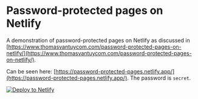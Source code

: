 # Password-protected pages on Netlify

A demonstration of password-protected pages on Netlify as discussed in [https://www.thomasvantuycom.com/password-protected-pages-on-netlify/](https://www.thomasvantuycom.com/password-protected-pages-on-netlify/).

Can be seen here: [https://password-protected-pages.netlify.app/](https://password-protected-pages.netlify.app/). The password is `secret`.

[![Deploy to Netlify](https://www.netlify.com/img/deploy/button.svg)](https://app.netlify.com/start/deploy?repository=https://github.com/TheDancingCode/password-protected-pages-on-netlify)
